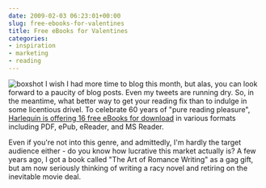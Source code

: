 ```yaml
---
date: 2009-02-03 06:23:01+00:00
slug: free-ebooks-for-valentines
title: Free eBooks for Valentines
categories:
- inspiration
- marketing
- reading
---
```


![boxshot](http://wordbit.freehostia.com/wp-content/uploads/2009/02/boxshot.jpg) I wish I had more time to blog this month, but alas, you can look forward to a paucity of blog posts. Even my tweets are running dry. So, in the meantime, what better way to get your reading fix than to indulge in some licentious drivel. To celebrate 60 years of "pure reading pleasure", [Harlequin is offering 16 free eBooks for download](http://harlequincelebrates.com/) in various formats including PDF, ePub, eReader, and MS Reader.

Even if you're not into this genre, and admittedly, I'm hardly the target audience either - do you know how lucrative this market actually is? A few years ago, I got a book called "The Art of Romance Writing" as a gag gift, but am now seriously thinking of writing a racy novel and retiring on the inevitable movie deal. 
